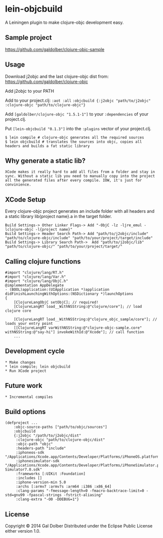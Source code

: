 # lein-objcbuild

A Leiningen plugin to make clojure-objc development easy.

## Sample project

https://github.com/galdolber/clojure-objc-sample

## Usage

Download j2objc and the last clojure-objc dist from: https://github.com/galdolber/clojure-objc

Add j2objc to your PATH

Add to your project.clj:
    `:aot :all`
    `:objcbuild {:j2objc "path/to/j2objc" :clojure-objc "path/to/clojure-objc"}`

Add `[galdolber/clojure-objc "1.5.1-1"]` to your `:dependencies` of your project.clj.

Put `[lein-objcbuild "0.1.3"]` into the `:plugins` vector of your project.clj.

    $ lein compile # clojure-objc generates all the required sources
    $ lein objcbuild # translates the sources into objc, copies all headers and builds a fat static library

## Why generate a static lib?

    XCode makes it really hard to add all files from a folder and stay in sync. Without a static lib you need to manually copy into the project all the generated files after every compile. IOW, it's just for convinience.

## XCode Setup

Every clojure-objc project generates an include folder with all headers and a static library lib{project name}.a in the target folder.

    Build Settings-> Other Linker Flags-> Add "-ObjC -lz -ljre_emul -lclojure-objc -l{project name}"
    Build Settings-> Header Search Path-> Add "path/to/j2objc/include" "path/to/clojure-objc/include" "path/to/your/project/target/include"
    Build Settings-> Library Search Path->  Add "path/to/j2objc/lib" "path/to/clojure-objc/" "path/to/your/project/target/"
    
## Calling clojure functions

    #import "clojure/lang/RT.h"
    #import "clojure/lang/Var.h"
    #import "clojure/lang/ObjC.h"
    @implementation AppDelegate
    - (BOOL)application:(UIApplication *)application didFinishLaunchingWithOptions:(NSDictionary *)launchOptions
    {
        [ClojureLangObjC setObjC]; // required!
        [ClojureLangRT load__WithNSString:@"clojure/core"]; // load clojure core
        
        [ClojureLangRT load__WithNSString:@"clojure_objc_sample/core"]; // loads your entry point
        [[ClojureLangRT varWithNSString:@"clojure-objc-sample.core" withNSString:@"say-hi"] invokeWithId:@"Xcode"]; // call function
        ...

## Development cycle

    * Make changes
    * lein compile; lein objcbuild
    * Run XCode project

## Future work

    * Incremental compiles

## Build options

    (defproject ...
        :objc-source-paths ["path/to/objc/sources"]
        :objcbuild 
        {:j2objc "/path/to/j2objc/dist"
         :clojure-objc "path/to/clojure-objc/dist"
         :objc-path "objc"
         :headers-path "include"
         :iphoneos-sdk "/Applications/Xcode.app/Contents/Developer/Platforms/iPhoneOS.platform/Developer/SDKs/iPhoneOS7.0.sdk"
         :iphonesimulator-sdk "/Applications/Xcode.app/Contents/Developer/Platforms/iPhoneSimulator.platform/Developer/SDKs/iPhone Simulator7.0.sdk"
         :frameworks [:UIKit :Foundation]
         :includes []
         :iphone-version-min 5.0
         :archs [:armv7 :armv7s :arm64 :i386 :x86_64]
         :clang-params "-fmessage-length=0 -fmacro-backtrace-limit=0 -std=gnu99 -fpascal-strings -fstrict-aliasing"
         :clang-extra "-O0 -DDEBUG=1"}

## License

Copyright © 2014 Gal Dolber
Distributed under the Eclipse Public License either version 1.0.
